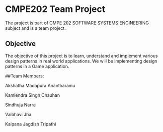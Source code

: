 
# CMPE202 Team Project

The project is part of CMPE 202 SOFTWARE SYSTEMS ENGINEERING subject and is a team project. 

## Objective 
The objective of this project is to learn, understand and implement various design patterns in real world applications. We will be implementing design patterns in a Game application.

##Team Members:
  
  Akshatha Madapura Anantharamu
  
  Kamlendra Singh Chauhan 
  
  Sindhuja Narra 
  
  Vaibhavi Jha 
  
  Kalpana Jagdish Tripathi 
  
